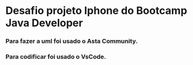 # Desafio projeto Iphone do Bootcamp Java Developer

### Para fazer a uml foi usado o Asta Community.

### Para codificar foi usado o VsCode.

